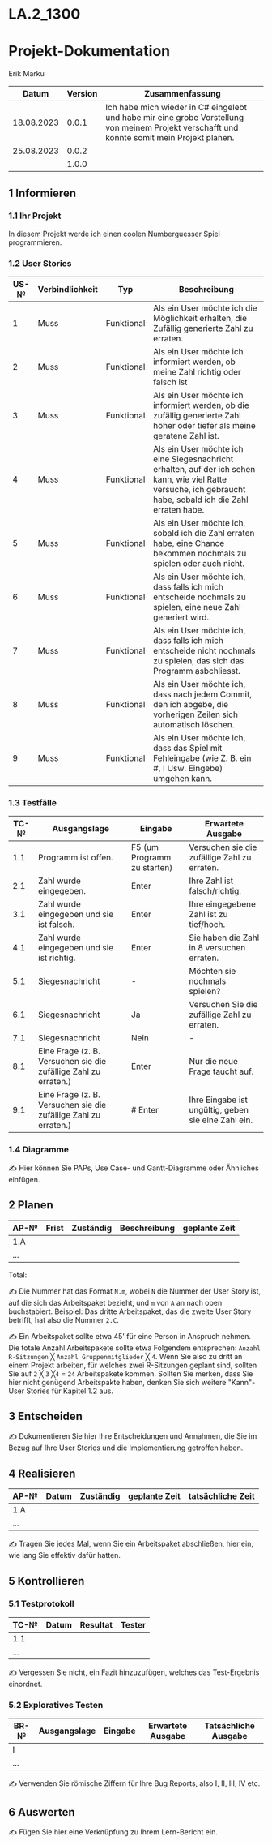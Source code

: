 # LA.2_1300

# Projekt-Dokumentation

Erik Marku

| Datum | Version | Zusammenfassung                                              |
| ----- | ------- | ------------------------------------------------------------ |
| 18.08.2023 | 0.0.1   | Ich habe mich wieder in C# eingelebt und habe mir eine grobe Vorstellung von meinem Projekt verschafft und konnte somit mein Projekt planen. |
| 25.08.2023 | 0.0.2   |                                                              |
|       | 1.0.0   |                                                              |

## 1 Informieren

### 1.1 Ihr Projekt

In diesem Projekt werde ich einen coolen Numberguesser Spiel programmieren.

### 1.2 User Stories

| US-№ | Verbindlichkeit | Typ  | Beschreibung                       |
| ---- | --------------- | ---- | ---------------------------------- |
| 1  |   Muss              | Funktional     | Als ein User möchte ich die Möglichkeit erhalten, die Zufällig generierte Zahl zu erraten. |
| 2  |  Muss               | Funktional     | Als ein User möchte ich informiert werden, ob meine Zahl richtig oder falsch ist           |
| 3  |  Muss               | Funktional     | Als ein User möchte ich informiert werden, ob die zufällig generierte Zahl höher oder tiefer als meine geratene Zahl ist.                                  |
| 4  |  Muss               | Funktional     | Als ein User möchte ich eine Siegesnachricht erhalten, auf der ich sehen kann, wie viel Ratte versuche, ich gebraucht habe, sobald ich die Zahl erraten habe.                                  |
| 5  |  Muss               | Funktional     | Als ein User möchte ich, sobald ich die Zahl erraten habe, eine Chance bekommen nochmals zu spielen oder auch nicht.                                  |
| 6  |  Muss               | Funktional     | Als ein User möchte ich, dass falls ich mich entscheide nochmals zu spielen, eine neue Zahl generiert wird.                                   |
| 7  |  Muss               | Funktional     | Als ein User möchte ich, dass falls ich mich entscheide nicht nochmals zu spielen, das sich das Programm asbchliesst.                                  |
| 8  |  Muss               | Funktional     | Als ein User möchte ich, dass nach jedem Commit, den ich abgebe, die vorherigen Zeilen sich automatisch löschen.                                  |
| 9  |  Muss               | Funktional     | Als ein User möchte ich, dass das Spiel mit Fehleingabe (wie Z. B. ein #, ! Usw. Eingebe) umgehen kann.                                  |


### 1.3 Testfälle

| TC-№ | Ausgangslage | Eingabe | Erwartete Ausgabe |
| ---- | ------------ | ------- | ----------------- |
| 1.1  | Programm ist offen. | F5 (um Programm zu starten) |  Versuchen sie die zufällige Zahl zu erraten.                  |
| 2.1  | Zahl wurde eingegeben. | Enter         |   Ihre Zahl ist falsch/richtig.                |
| 3.1  | Zahl wurde eingegeben und sie ist falsch. | Enter       |   Ihre eingegebene Zahl ist zu tief/hoch.             |
| 4.1  | Zahl wurde eingegeben und sie ist richtig.  | Enter        |  Sie haben die Zahl in 8 versuchen erraten.             |
| 5.1  | Siegesnachricht   |   -      |   Möchten sie nochmals spielen?                 |
| 6.1  | Siegesnachricht     |  Ja       |   Versuchen Sie die zufällige Zahl zu erraten.                 |
| 7.1  | Siegesnachricht     |  Nein     |   -               |
| 8.1  |  Eine Frage (z. B. Versuchen sie die zufällige Zahl zu erraten.)  |  Enter       |  Nur die neue Frage taucht auf.                |
| 9.1  |  Eine Frage (z. B. Versuchen sie die zufällige Zahl zu erraten.)  |   # Enter    |  Ihre Eingabe ist ungültig, geben sie eine Zahl ein.            |


### 1.4 Diagramme

✍️ Hier können Sie PAPs, Use Case- und Gantt-Diagramme oder Ähnliches einfügen.

## 2 Planen

| AP-№ | Frist | Zuständig | Beschreibung | geplante Zeit |
| ---- | ----- | --------- | ------------ | ------------- |
| 1.A  |       |           |              |               |
| ...  |       |           |              |               |

Total: 

✍️ Die Nummer hat das Format `N.m`, wobei `N` die Nummer der User Story ist, auf die sich das Arbeitspaket bezieht, und `m` von `A` an nach oben buchstabiert. Beispiel: Das dritte Arbeitspaket, das die zweite User Story betrifft, hat also die Nummer `2.C`.

✍️ Ein Arbeitspaket sollte etwa 45' für eine Person in Anspruch nehmen. Die totale Anzahl Arbeitspakete sollte etwa Folgendem entsprechen: `Anzahl R-Sitzungen` ╳ `Anzahl Gruppenmitglieder` ╳ `4`. Wenn Sie also zu dritt an einem Projekt arbeiten, für welches zwei R-Sitzungen geplant sind, sollten Sie auf `2` ╳ `3` ╳`4` = `24` Arbeitspakete kommen. Sollten Sie merken, dass Sie hier nicht genügend Arbeitspakte haben, denken Sie sich weitere "Kann"-User Stories für Kapitel 1.2 aus.

## 3 Entscheiden

✍️ Dokumentieren Sie hier Ihre Entscheidungen und Annahmen, die Sie im Bezug auf Ihre User Stories und die Implementierung getroffen haben.

## 4 Realisieren

| AP-№ | Datum | Zuständig | geplante Zeit | tatsächliche Zeit |
| ---- | ----- | --------- | ------------- | ----------------- |
| 1.A  |       |           |               |                   |
| ...  |       |           |               |                   |

✍️ Tragen Sie jedes Mal, wenn Sie ein Arbeitspaket abschließen, hier ein, wie lang Sie effektiv dafür hatten.

## 5 Kontrollieren

### 5.1 Testprotokoll

| TC-№ | Datum | Resultat | Tester |
| ---- | ----- | -------- | ------ |
| 1.1  |       |          |        |
| ...  |       |          |        |

✍️ Vergessen Sie nicht, ein Fazit hinzuzufügen, welches das Test-Ergebnis einordnet.

### 5.2 Exploratives Testen

| BR-№ | Ausgangslage | Eingabe | Erwartete Ausgabe | Tatsächliche Ausgabe |
| ---- | ------------ | ------- | ----------------- | -------------------- |
| I    |              |         |                   |                      |
| ...  |              |         |                   |                      |

✍️ Verwenden Sie römische Ziffern für Ihre Bug Reports, also I, II, III, IV etc.

## 6 Auswerten

✍️ Fügen Sie hier eine Verknüpfung zu Ihrem Lern-Bericht ein.


